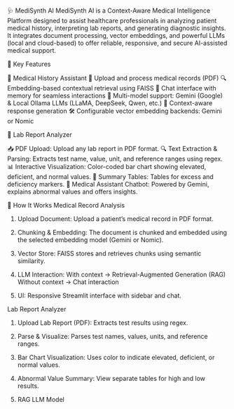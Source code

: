 🩺 MediSynth AI
MediSynth AI is a Context-Aware Medical Intelligence Platform designed to assist healthcare professionals in analyzing patient medical history, interpreting lab reports, and generating diagnostic insights. It integrates document processing, vector embeddings, and powerful LLMs (local and cloud-based) to offer reliable, responsive, and secure AI-assisted medical support.

🚀 Key Features

🏥 Medical History Assistant
📄 Upload and process medical records (PDF)
🔍 Embedding-based contextual retrieval using FAISS
💬 Chat interface with memory for seamless interactions
🤖 Multi-model support: Gemini (Google) & Local Ollama LLMs (LLaMA, DeepSeek, Qwen, etc.)
🧠 Context-aware response generation
🛠 Configurable vector embedding backends: Gemini or Nomic


🧪 Lab Report Analyzer

📥 PDF Upload: Upload any lab report in PDF format.
🔍 Text Extraction & Parsing: Extracts test name, value, unit, and reference ranges using regex.
📊 Interactive Visualization: Color-coded bar chart showing elevated, deficient, and normal values.
🧾 Summary Tables: Tables for excess and deficiency markers.
🤖 Medical Assistant Chatbot: Powered by Gemini, explains abnormal values and offers insights.



🧭 How It Works
Medical Record Analysis
1) Upload Document: Upload a patient’s medical record in PDF format.

2) Chunking & Embedding: The document is chunked and embedded using the selected embedding model (Gemini or Nomic).

3) Vector Store: FAISS stores and retrieves chunks using semantic similarity.

4) LLM Interaction:
With context → Retrieval-Augmented Generation (RAG)
Without context → Chat interaction

5) UI: Responsive Streamlit interface with sidebar and chat.


Lab Report Analyzer
1) Upload Lab Report (PDF): Extracts test results using regex.

2) Parse & Visualize: Parses test names, values, units, and reference ranges.

3) Bar Chart Visualization: Uses color to indicate elevated, deficient, or normal values.

4) Abnormal Value Summary: View separate tables for high and low results.

5) RAG LLM Model